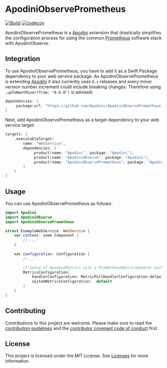 <!--

This source file is part of the Apodini open source project

SPDX-FileCopyrightText: 2021 Paul Schmiedmayer and the project authors (see CONTRIBUTORS.md) <paul.schmiedmayer@tum.de>

SPDX-License-Identifier: MIT

-->

# ApodiniObservePrometheus

[![Build](https://github.com/Apodini/ApodiniObservePrometheus/actions/workflows/build.yml/badge.svg)](https://github.com/Apodini/ApodiniObservePrometheus/actions/workflows/build.yml)
[![codecov](https://codecov.io/gh/Apodini/ApodiniObservePrometheus/branch/develop/graph/badge.svg?token=5MMKMPO5NR)](https://codecov.io/gh/Apodini/ApodiniObservePrometheus)

ApodiniObservePrometheus is a [Apodini](https://github.com/Apodini/Apodini) extension that drastically simplifies the configuration process for using the common [Prometheus](https://prometheus.io/) software stack with ApodiniObserve.

## Integration

To use ApodiniObservePrometheus, you have to add it as a Swift Package dependency to your web service package. As ApodiniObservePrometheus is extending [Apodini](https://github.com/Apodini/Apodini) it also currently uses `0.x` releases and every minor version number increment could include breaking changes. Therefore using `.upToNextMinor(from: "0.0.0")` is advised:

```swift
dependencies: [
    .package(url: "https://github.com/Apodini/ApodiniObservePrometheus.git", .upToNextMinor(from: "0.0.0"))
]
````

Next, add ApodiniObservePrometheus as a target dependency to your web service target:

```swift
targets: [
    .executableTarget(
        name: "WebService",
        dependencies: [
            .product(name: "Apodini", package: "Apodini"),
            .product(name: "ApodiniObserve", package: "Apodini"),
            .product(name: "ApodiniObservePrometheus", package: "ApodiniObservePrometheus")
        ]
    )
]
```

## Usage

You can use ApodiniObservePrometheus as follows:

```swift
import Apodini
import ApodiniObserve
import ApodiniObservePrometheus

struct ExampleWebService: WebService {
    var content: some Component {
        // ...
    }
    
    var configuration: Configuration {
        // ...

        // Setup of ApodiniMetrics with a PrometheusMetricsHandler backend
        MetricsConfiguration(
            handlerConfiguration: MetricPullHandlerConfiguration.defaultPrometheus,
            systemMetricsConfiguration: .default
        )
    }
}
```

## Contributing
Contributions to this project are welcome. Please make sure to read the [contribution guidelines](https://github.com/Apodini/.github/blob/main/CONTRIBUTING.md) and the [contributor covenant code of conduct](https://github.com/Apodini/.github/blob/main/CODE_OF_CONDUCT.md) first.

## License
This project is licensed under the MIT License. See [Licenses](https://github.com/Apodini/ApodiniObservePrometheus/tree/develop/LICENSES) for more information.
